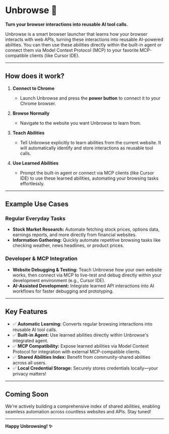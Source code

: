 # Unbrowse 🚀

**Turn your browser interactions into reusable AI tool calls.**

Unbrowse is a smart browser launcher that learns how your browser interacts with web APIs, turning these interactions into reusable AI-powered abilities. You can then use these abilities directly within the built-in agent or connect them via Model Context Protocol (MCP) to your favorite MCP-compatible clients (like Cursor IDE).

---

## How does it work?

1. **Connect to Chrome**
   - Launch Unbrowse and press the **power button** to connect it to your Chrome browser.

2. **Browse Normally**
   - Navigate to the website you want Unbrowse to learn from.

3. **Teach Abilities**
   - Tell Unbrowse explicitly to learn abilities from the current website. It will automatically identify and store interactions as reusable tool calls.

4. **Use Learned Abilities**
   - Prompt the built-in agent or connect via MCP clients (like Cursor IDE) to use these learned abilities, automating your browsing tasks effortlessly.

---

## Example Use Cases

### Regular Everyday Tasks
- **Stock Market Research:** Automate fetching stock prices, options data, earnings reports, and more directly from financial websites.
- **Information Gathering:** Quickly automate repetitive browsing tasks like checking weather, news headlines, or product prices.

### Developer & MCP Integration
- **Website Debugging & Testing:** Teach Unbrowse how your own website works, then connect via MCP to live-test and debug directly within your development environment (e.g., Cursor IDE).
- **AI-Assisted Development:** Integrate learned API interactions into AI workflows for faster debugging and prototyping.

---

## Key Features

- ✅ **Automatic Learning:** Converts regular browsing interactions into reusable AI tool calls.
- ✅ **Built-in Agent:** Use learned abilities directly within Unbrowse's integrated agent.
- ✅ **MCP Compatibility:** Expose learned abilities via Model Context Protocol for integration with external MCP-compatible clients.
- ✅ **Shared Abilities Index:** Benefit from community-shared abilities across all users.
- ✅ **Local Credential Storage:** Securely stores credentials locally—your privacy matters!

---

## Coming Soon

We're actively building a comprehensive index of shared abilities, enabling seamless automation across countless websites and APIs. Stay tuned!

---

**Happy Unbrowsing! ✨**
